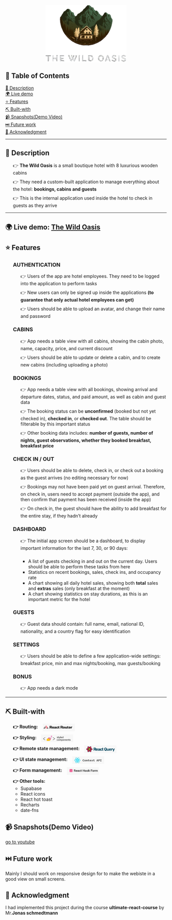 <div style="list-style: none; display: flex; flex-direction: column; gap: 10px;  justify-content: center; align-items: center">
<img width="50%" src="./images/logo.svg"/>
</div>
<h2 >📝 Table of Contents</h2>

<div style="display: flex; flex-direction: column;">
    <a style="display: block;" href="#description" style="display: block;">📑 Description</a>
    <a href="#live-demo" style="display: block;">🌍 Live demo</a>
    <a href="#features" style="display: block;">⭐ Features</a>
    <a href="#technologies" style="display: block;"> ⛏️ Built-with</a>
    <a href="#snapshots" style="display: block;">📹 Snapshots(Demo Video)</a>
    <a href="#future" style="display: block;">⏭️️ Future work</a>
    <a href="#ack" style="display: block;">🤝 Acknowledgment</a>
</div>
<hr />

<secion id="description">
<h2>📑 Description</h2>
<ul style="list-style: none; display: flex; flex-direction: column; gap: 10px;">
  <li>  
   👉  <b>The Wild Oasis</b> is a small boutique hotel with 8
    luxurious wooden cabins
 </li>

   <li>  
   👉  They need a custom-built application to manage
everything about the hotel: <b>bookings, cabins
and guests</b>
 </li>

<li>
👉 This is the internal application used inside the
hotel to check in guests as they arrive

 </li>
</ul>
</secion>
<hr>

<section id="live-demo">
  <h2>🌍 Live demo: <a target="_blank" href="https://the-wild-oasis-nine-ruby.vercel.app/">The Wild Oasis</a></h2>
</section>

<section id="features">
<h2>⭐ Features</h2>

<ul style="list-style: none;">
 <li>
    <h3>AUTHENTICATION</h3>
    <ul style="list-style: none; display: flex; flex-direction: column; gap: 10px;">
        <li>  
        👉  Users of the app are hotel employees. They need to be logged into the application to perform tasks
        </li>
        <li>  
        👉  New users can only be signed up inside the applications <b>(to guarantee that only actual hotel employees can get)</b>
        </li>
        <li>
        👉 Users should be able to upload an avatar, and change their name and password
        </li>
    </ul>

 </li>

 <li>
    <h3>CABINS</h3>
        <ul style="list-style: none; display: flex; flex-direction: column; gap: 10px;">
        <li>  
        👉  App needs a table view with all cabins, showing the cabin photo, name, capacity, price, and current discount
        </li>
        <li>  
        👉  Users should be able to update or delete a cabin, and to create new cabins (including uploading a photo)</b>
        </li>
    </ul>
 </li>

  <li>
    <h3>BOOKINGS</h3>
        <ul style="list-style: none; display: flex; flex-direction: column; gap: 10px;">
        <li>  
        👉 App needs a table view with all bookings, showing arrival and departure dates, status, and paid amount, as well as cabin and guest data
        </li>
        <li>  
        👉 The booking status can be <b>unconfirmed</b> (booked but not yet checked in), <b>checked in</b>, or <b>checked out</b>. The table should be filterable by this important status
        </li>
        <li>
            👉 Other booking data includes: <b>number of guests, number of nights, guest observations, whether they booked breakfast, breakfast price</b>
        </li>
    </ul>
 </li>
 <li>
    <h3>CHECK IN / OUT</h3>
        <ul style="list-style: none; display: flex; flex-direction: column; gap: 10px;">
        <li>  
        👉 Users should be able to delete, check in, or check out a booking as the guest arrives (no editing necessary for now)
        </li>
        <li>  
        👉 Bookings may not have been paid yet on guest arrival. Therefore, on check in, users need to accept payment (outside the app), and then confirm that payment has been received (inside the app)
        </li>
        <li>
        👉 On check in, the guest should have the ability to add breakfast for the entire stay, if they hadn’t already
        </li>
    </ul>
 </li>
     <li>
    <h3>DASHBOARD</h3>
        <ul style="list-style: none; display: flex; flex-direction: column; gap: 10px;">
        <li>  
        👉 The initial app screen should be a dashboard, to display important information for the last 7, 30, or 90 days:
        </li>
        <ul>
        <li>  
         A list of guests checking in and out on the current day. Users should be able to perform these tasks from here
        </li>
        <li>
         Statistics on recent bookings, sales, check ins, and occupancy rate
        </li>
        <li>
        A chart showing all daily hotel sales, showing both <b>total</b> sales and <b>extras</b> sales (only breakfast at the moment)
        </li>
        <li>
            A chart showing statistics on stay durations, as this is an important metric for the hotel
        </li>
        </ul>
    </ul>
 </li>

 <li>
    <h3>GUESTS</h3>
        <ul style="list-style: none; display: flex; flex-direction: column; gap: 10px;">
        <li>  
        👉 Guest data should contain: full name, email, national ID, nationality, and a country flag for easy identification
        </li>
    </ul>
 </li>

  <li>
    <h3>SETTINGS</h3>
        <ul style="list-style: none; display: flex; flex-direction: column; gap: 10px;">
        <li>  
       👉 Users should be able to define a few application-wide settings: breakfast price, min and max nights/booking, max guests/booking
        </li>
    </ul>
 </li>
  <li>
    <h3>BONUS</h3>
        <ul style="list-style: none; display: flex; flex-direction: column; gap: 10px;">
        <li>  
       👉 App needs a dark mode
        </li>
    </ul>
 </li>
</ul>
<section>
<hr>

<section id="technologies">
<h2>⛏️ Built-with</h2>
    <ul style="list-style: none; display: flex; flex-direction: column; gap: 10px;">
        <li style="display: flex; align-items: center; gap: 15px;">
        <b>
        👉 Routing: 
        </b>
        <img src="./images/react-router.png" width= "100px"/>
        </li>
        <li style="display: flex; align-items: center; gap: 15px;">
        <b>
        👉 Styling: 
        </b>
        <img src="./images/styled-com.png" width="100px"/>
        </li>
        <li style="display: flex; align-items: center; gap: 15px;">
        <b>
        👉 Remote state management: 
        </b>
        <img src="./images/react-query.png" width="100px"/>
        </li>
        <li style="display: flex; align-items: center; gap: 15px;">
        <b>
        👉 UI state management: 
        </b>
        <img src="./images/context.png" width="100px"/>
        </li>
        <li style="display: flex; align-items: center; gap: 15px;">
        <b>
        👉 Form management: 
        </b>
        <img src="./images/react-hook-form.png" width="100px"/>
        </li>
        <li>
        <b>
        👉 Other tools: 
        </b>
        <ul>
            <li>Supabase</li>
            <li>React icons</li>
            <li>React hot toast</li>
            <li>Recharts</li>
            <li>date-fns</li>
        </ul>
        </li>
    </ul>
<section>

<section id="snapshots">
<h2>📹 Snapshots(Demo Video)</h2>

<a href="https://www.youtube.com/watch?v=rzJV29hBSAo" target="_blank">go to youtube</a>

</section>

<section id="future">
<h2>⏭️️ Future work</h2>
Mainly I should work on responsive design for to make the webiste in a good view on small screens. 
</section>

<section id="ack">
<h2>🤝 Acknowledgment</h2>
I had implemented this project during the course <b>ultimate-react-course</b> by Mr.<b>Jonas schmedtmann</b> 
</section>
